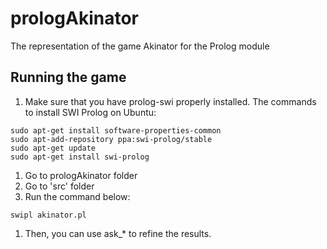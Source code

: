 # prologAkinator
The representation of the game Akinator for the Prolog module

## Running the game
1. Make sure that you have prolog-swi properly installed.
The commands to install SWI Prolog on Ubuntu:

```
sudo apt-get install software-properties-common
sudo apt-add-repository ppa:swi-prolog/stable
sudo apt-get update
sudo apt-get install swi-prolog
```

1. Go to  prologAkinator folder
1. Go to 'src' folder
1. Run the command below:

```
swipl akinator.pl
```

1. Then, you can use ask_* to refine the results.
